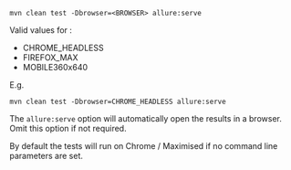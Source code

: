 ```
mvn clean test -Dbrowser=<BROWSER> allure:serve
```

Valid values for <BROWSER>:
- CHROME_HEADLESS
- FIREFOX_MAX
- MOBILE360x640
  
E.g. 
```
mvn clean test -Dbrowser=CHROME_HEADLESS allure:serve
```

The ```allure:serve``` option will automatically open the results in a browser. Omit this option if not required.

By default the tests will run on Chrome / Maximised if no command line parameters are set.